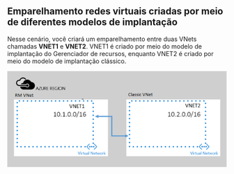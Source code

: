## <a name="a-namex-modelapeering-virtual-networks-created-through-different-deployment-models"></a><a name="x-model"></a>Emparelhamento redes virtuais criadas por meio de diferentes modelos de implantação
Nesse cenário, você criará um emparelhamento entre duas VNets chamadas **VNET1** e **VNET2**. VNET1 é criado por meio do modelo de implantação do Gerenciador de recursos, enquanto VNET2 é criado por meio do modelo de implantação clássico.

> 
![Cenário de implantação asm para arm](./media/virtual-networks-create-vnetpeering-scenario-asmtoarm-include/figure01.PNG)



<!--HONumber=Feb17_HO1-->


